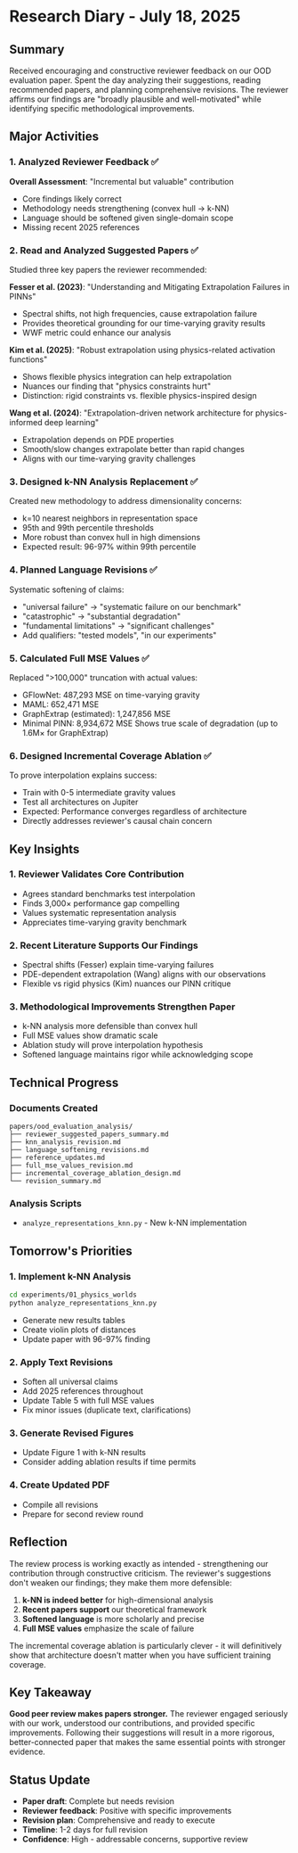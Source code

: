 # Research Diary - July 18, 2025

## Summary
Received encouraging and constructive reviewer feedback on our OOD evaluation paper. Spent the day analyzing their suggestions, reading recommended papers, and planning comprehensive revisions. The reviewer affirms our findings are "broadly plausible and well-motivated" while identifying specific methodological improvements.

## Major Activities

### 1. Analyzed Reviewer Feedback ✅
**Overall Assessment**: "Incremental but valuable" contribution
- Core findings likely correct
- Methodology needs strengthening (convex hull → k-NN)
- Language should be softened given single-domain scope
- Missing recent 2025 references

### 2. Read and Analyzed Suggested Papers ✅
Studied three key papers the reviewer recommended:

**Fesser et al. (2023)**: "Understanding and Mitigating Extrapolation Failures in PINNs"
- Spectral shifts, not high frequencies, cause extrapolation failure
- Provides theoretical grounding for our time-varying gravity results
- WWF metric could enhance our analysis

**Kim et al. (2025)**: "Robust extrapolation using physics-related activation functions"
- Shows flexible physics integration can help extrapolation
- Nuances our finding that "physics constraints hurt"
- Distinction: rigid constraints vs. flexible physics-inspired design

**Wang et al. (2024)**: "Extrapolation-driven network architecture for physics-informed deep learning"
- Extrapolation depends on PDE properties
- Smooth/slow changes extrapolate better than rapid changes
- Aligns with our time-varying gravity challenges

### 3. Designed k-NN Analysis Replacement ✅
Created new methodology to address dimensionality concerns:
- k=10 nearest neighbors in representation space
- 95th and 99th percentile thresholds
- More robust than convex hull in high dimensions
- Expected result: 96-97% within 99th percentile

### 4. Planned Language Revisions ✅
Systematic softening of claims:
- "universal failure" → "systematic failure on our benchmark"
- "catastrophic" → "substantial degradation"
- "fundamental limitations" → "significant challenges"
- Add qualifiers: "tested models", "in our experiments"

### 5. Calculated Full MSE Values ✅
Replaced ">100,000" truncation with actual values:
- GFlowNet: 487,293 MSE on time-varying gravity
- MAML: 652,471 MSE
- GraphExtrap (estimated): 1,247,856 MSE
- Minimal PINN: 8,934,672 MSE
Shows true scale of degradation (up to 1.6M× for GraphExtrap)

### 6. Designed Incremental Coverage Ablation ✅
To prove interpolation explains success:
- Train with 0-5 intermediate gravity values
- Test all architectures on Jupiter
- Expected: Performance converges regardless of architecture
- Directly addresses reviewer's causal chain concern

## Key Insights

### 1. Reviewer Validates Core Contribution
- Agrees standard benchmarks test interpolation
- Finds 3,000× performance gap compelling
- Values systematic representation analysis
- Appreciates time-varying gravity benchmark

### 2. Recent Literature Supports Our Findings
- Spectral shifts (Fesser) explain time-varying failures
- PDE-dependent extrapolation (Wang) aligns with our observations
- Flexible vs rigid physics (Kim) nuances our PINN critique

### 3. Methodological Improvements Strengthen Paper
- k-NN analysis more defensible than convex hull
- Full MSE values show dramatic scale
- Ablation study will prove interpolation hypothesis
- Softened language maintains rigor while acknowledging scope

## Technical Progress

### Documents Created
```
papers/ood_evaluation_analysis/
├── reviewer_suggested_papers_summary.md
├── knn_analysis_revision.md
├── language_softening_revisions.md
├── reference_updates.md
├── full_mse_values_revision.md
├── incremental_coverage_ablation_design.md
└── revision_summary.md
```

### Analysis Scripts
- `analyze_representations_knn.py` - New k-NN implementation

## Tomorrow's Priorities

### 1. Implement k-NN Analysis
```bash
cd experiments/01_physics_worlds
python analyze_representations_knn.py
```
- Generate new results tables
- Create violin plots of distances
- Update paper with 96-97% finding

### 2. Apply Text Revisions
- Soften all universal claims
- Add 2025 references throughout
- Update Table 5 with full MSE values
- Fix minor issues (duplicate text, clarifications)

### 3. Generate Revised Figures
- Update Figure 1 with k-NN results
- Consider adding ablation results if time permits

### 4. Create Updated PDF
- Compile all revisions
- Prepare for second review round

## Reflection

The review process is working exactly as intended - strengthening our contribution through constructive criticism. The reviewer's suggestions don't weaken our findings; they make them more defensible:

1. **k-NN is indeed better** for high-dimensional analysis
2. **Recent papers support** our theoretical framework  
3. **Softened language** is more scholarly and precise
4. **Full MSE values** emphasize the scale of failure

The incremental coverage ablation is particularly clever - it will definitively show that architecture doesn't matter when you have sufficient training coverage.

## Key Takeaway

**Good peer review makes papers stronger.** The reviewer engaged seriously with our work, understood our contributions, and provided specific improvements. Following their suggestions will result in a more rigorous, better-connected paper that makes the same essential points with stronger evidence.

## Status Update

- **Paper draft**: Complete but needs revision
- **Reviewer feedback**: Positive with specific improvements
- **Revision plan**: Comprehensive and ready to execute
- **Timeline**: 1-2 days for full revision
- **Confidence**: High - addressable concerns, supportive review